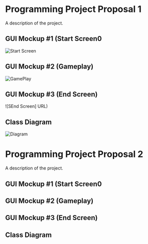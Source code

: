# Programming Project Proposal 1
A description of the project.

## GUI Mockup #1 (Start Screen0
![Start Screen](URL)

## GUI Mockup #2 (Gameplay)
![GamePlay](URL)

## GUI Mockup #3 (End Screen)
![SEnd Screen] URL)

## Class Diagram
![Diagram](URL)

# Programming Project Proposal 2
A description of the project.

## GUI Mockup #1 (Start Screen0

## GUI Mockup #2 (Gameplay)

## GUI Mockup #3 (End Screen)

## Class Diagram

